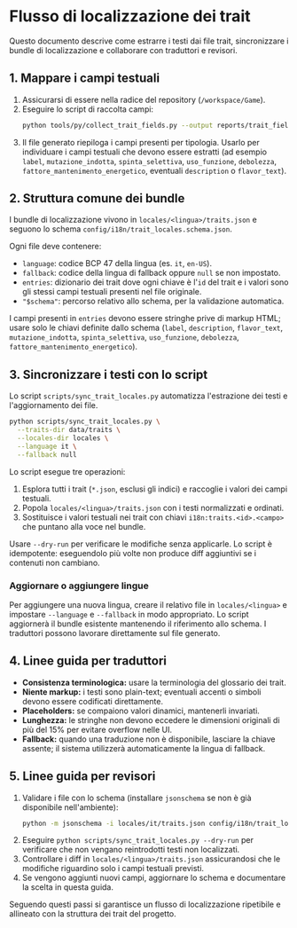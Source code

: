 # Flusso di localizzazione dei trait

Questo documento descrive come estrarre i testi dai file trait, sincronizzare i
bundle di localizzazione e collaborare con traduttori e revisori.

## 1. Mappare i campi testuali

1. Assicurarsi di essere nella radice del repository (`/workspace/Game`).
2. Eseguire lo script di raccolta campi:
   ```bash
   python tools/py/collect_trait_fields.py --output reports/trait_fields.json
   ```
3. Il file generato riepiloga i campi presenti per tipologia. Usarlo per
   individuare i campi testuali che devono essere estratti (ad esempio `label`,
   `mutazione_indotta`, `spinta_selettiva`, `uso_funzione`, `debolezza`,
   `fattore_mantenimento_energetico`, eventuali `description` o `flavor_text`).

## 2. Struttura comune dei bundle

I bundle di localizzazione vivono in `locales/<lingua>/traits.json` e seguono
lo schema `config/i18n/trait_locales.schema.json`.

Ogni file deve contenere:

- `language`: codice BCP 47 della lingua (es. `it`, `en-US`).
- `fallback`: codice della lingua di fallback oppure `null` se non impostato.
- `entries`: dizionario dei trait dove ogni chiave è l'`id` del trait e i valori
  sono gli stessi campi testuali presenti nel file originale.
- `"$schema"`: percorso relativo allo schema, per la validazione automatica.

I campi presenti in `entries` devono essere stringhe prive di markup HTML; usare
solo le chiavi definite dallo schema (`label`, `description`, `flavor_text`,
`mutazione_indotta`, `spinta_selettiva`, `uso_funzione`, `debolezza`,
`fattore_mantenimento_energetico`).

## 3. Sincronizzare i testi con lo script

Lo script `scripts/sync_trait_locales.py` automatizza l'estrazione dei testi e
l'aggiornamento dei file.

```bash
python scripts/sync_trait_locales.py \
  --traits-dir data/traits \
  --locales-dir locales \
  --language it \
  --fallback null
```

Lo script esegue tre operazioni:

1. Esplora tutti i trait (`*.json`, esclusi gli indici) e raccoglie i valori dei
   campi testuali.
2. Popola `locales/<lingua>/traits.json` con i testi normalizzati e ordinati.
3. Sostituisce i valori testuali nei trait con chiavi `i18n:traits.<id>.<campo>`
   che puntano alla voce nel bundle.

Usare `--dry-run` per verificare le modifiche senza applicarle. Lo script è
idempotente: eseguendolo più volte non produce diff aggiuntivi se i contenuti non
cambiano.

### Aggiornare o aggiungere lingue

Per aggiungere una nuova lingua, creare il relativo file in `locales/<lingua>` e
impostare `--language` e `--fallback` in modo appropriato. Lo script aggiornerà
il bundle esistente mantenendo il riferimento allo schema. I traduttori
possono lavorare direttamente sul file generato.

## 4. Linee guida per traduttori

- **Consistenza terminologica:** usare la terminologia del glossario dei trait.
- **Niente markup:** i testi sono plain-text; eventuali accenti o simboli devono
  essere codificati direttamente.
- **Placeholders:** se compaiono valori dinamici, mantenerli invariati.
- **Lunghezza:** le stringhe non devono eccedere le dimensioni originali di più
  del 15% per evitare overflow nelle UI.
- **Fallback:** quando una traduzione non è disponibile, lasciare la chiave
  assente; il sistema utilizzerà automaticamente la lingua di fallback.

## 5. Linee guida per revisori

1. Validare i file con lo schema (installare `jsonschema` se non è già
   disponibile nell'ambiente):
   ```bash
   python -m jsonschema -i locales/it/traits.json config/i18n/trait_locales.schema.json
   ```
2. Eseguire `python scripts/sync_trait_locales.py --dry-run` per verificare che
   non vengano reintrodotti testi non localizzati.
3. Controllare i diff in `locales/<lingua>/traits.json` assicurandosi che le
   modifiche riguardino solo i campi testuali previsti.
4. Se vengono aggiunti nuovi campi, aggiornare lo schema e documentare la scelta
   in questa guida.

Seguendo questi passi si garantisce un flusso di localizzazione ripetibile e
allineato con la struttura dei trait del progetto.
